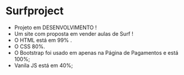 # Surfproject

- Projeto em DESENVOLVIMENTO !
- Um site com  proposta em vender aulas de Surf !
- O HTML está em 99% . 
- O CSS 80%.
- O Bootstrap foi usado em apenas na Página de Pagamentos e está 100%;
- Vanila JS está em 40%;  

